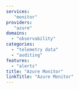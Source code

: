 ```yaml
---
services:
   "monitor"
providers:
   "azure"
domains:
  - "observability"
categories:
  - "telemetry data"
  - "auditing"
features:
  - "alerts"
title: "Azure Monitor"
linkTitle: "Azure Monitor"
---
```

